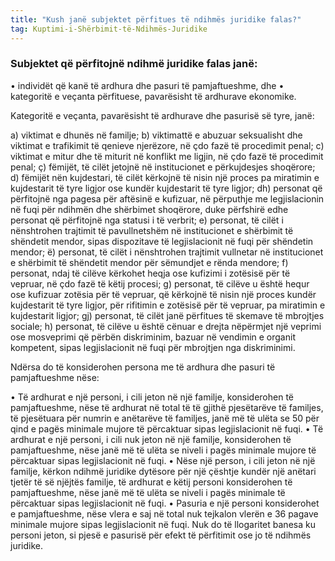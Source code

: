 ```yaml
---
title: "Kush janë subjektet përfitues të ndihmës juridike falas?"
tag: Kuptimi-i-Shërbimit-të-Ndihmës-Juridike
---
```


### Subjektet që përfitojnë ndihmë juridike falas janë: 
•	individët që kanë të ardhura dhe pasuri të pamjaftueshme, dhe 
•	kategoritë e veçanta përfituese, pavarësisht të ardhurave ekonomike.

Kategoritë e veçanta, pavarësisht të ardhurave dhe pasurisë së tyre, janë: 

a) viktimat e dhunës në familje; 
b) viktimattë e abuzuar seksualisht dhe viktimat e trafikimit të qenieve njerëzore, në çdo fazë të procedimit penal; 
c) viktimat e mitur dhe të miturit në konflikt me ligjin, në çdo fazë të procedimit penal; 
ç) fëmijët, të cilët jetojnë në institucionet e përkujdesjes shoqërore; 
d) fëmijët nën kujdestari, të cilët kërkojnë të nisin një proces pa miratimin e kujdestarit të tyre ligjor ose kundër kujdestarit të tyre ligjor; 
dh) personat që përfitojnë nga pagesa për aftësinë e kufizuar, në përputhje me legjislacionin në fuqi për ndihmën dhe shërbimet shoqërore, duke përfshirë edhe personat që përfitojnë nga statusi i të verbrit; 
e) personat, të cilët i nënshtrohen trajtimit të pavullnetshëm në institucionet e shërbimit të shëndetit mendor, sipas dispozitave të legjislacionit në fuqi për shëndetin mendor; 
ë) personat, të cilët i nënshtrohen trajtimit vullnetar në institucionet e shërbimit të shëndetit mendor për sëmundjet e rënda mendore;
f) personat, ndaj të cilëve kërkohet heqja ose kufizimi i zotësisë për të vepruar, në çdo fazë të këtij procesi; 
g) personat, të cilëve u është hequr ose kufizuar zotësia për të vepruar, që kërkojnë të nisin një proces kundër kujdestarit të tyre ligjor, për rifitimin e zotësisë për të vepruar, pa miratimin e kujdestarit ligjor; 
gj) personat, të cilët janë përfitues të skemave të mbrojtjes sociale; 
h) personat, të cilëve u është cënuar e drejta nëpërmjet një veprimi ose mosveprimi që përbën diskriminim, bazuar në vendimin e organit kompetent, sipas legjislacionit në fuqi për mbrojtjen nga diskriminimi.

Ndërsa do të konsiderohen persona me të ardhura dhe pasuri të pamjaftueshme nëse:

•	Të ardhurat e një personi, i cili jeton në një familje, konsiderohen të pamjaftueshme, nëse të ardhurat në total të të gjithë pjesëtarëve të familjes, të pjesëtuara për numrin e anëtarëve të familjes, janë më të ulëta se 50 për qind e pagës minimale mujore të përcaktuar sipas legjislacionit në fuqi. 
•	Të ardhurat e një personi, i cili nuk jeton në një familje, konsiderohen të pamjaftueshme, nëse janë më të ulëta se niveli i pagës minimale mujore të përcaktuar sipas legjislacionit në fuqi. 
•	Nëse një person, i cili jeton në një familje, kërkon ndihmë juridike dytësore për një çështje kundër një anëtari tjetër të së njëjtës familje, të ardhurat e këtij personi konsiderohen të pamjaftueshme, nëse janë më të ulëta se niveli i pagës minimale të përcaktuar sipas legjislacionit në fuqi. 
•	Pasuria e një personi konsiderohet e pamjaftueshme, nëse vlera e saj në total nuk tejkalon vlerën e 36 pagave minimale mujore sipas legjislacionit në fuqi. Nuk do të llogaritet banesa ku personi jeton, si pjesë e pasurisë për efekt të përfitimit ose jo të ndihmës juridike.
